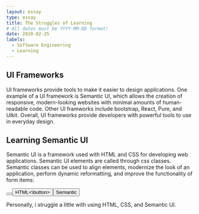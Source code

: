 ```yaml
---
layout: essay
type: essay
title: The Struggles of Learning
# All dates must be YYYY-MM-DD format!
date: 2020-02-25
labels:
  - Software Engineering
  - Learning
---
```


## UI Frameworks

UI frameworks provide tools to make it easier to design applications. One example of a UI framework is Semantic UI, which allows
the creation of responsive, modern-looking websites with minimal amounts of human-readable code. Other UI framworks include bootstrap,
React, Pure, and Ulkit. Overall, UI frameworks provide developers with powerful tools to use in everyday design.
  
## Learning Semantic UI

Semantic UI is a framework used with HTML and CSS for developing web applications. Semantic UI elements are called through css classes.
Semantic classes can be used to align elements, modernize the look of an application, perform dynamic reformatting, and improve the
functionality of form items:

<button class="ui buttons">
<button>HTML<\button>
<button class="ui button">Semantic</button>
</buttons>

Personally, i struggle a little with using HTML, CSS, and Semantic UI. 
